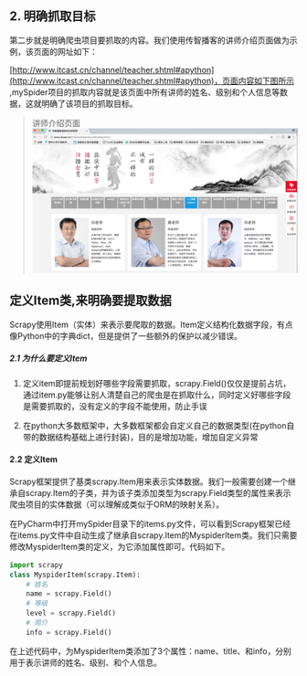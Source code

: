 ## 2. 明确抓取目标

第二步就是明确爬虫项目要抓取的内容。我们使用传智播客的讲师介绍页面做为示例，该页面的网址如下： 

[http://www.itcast.cn/channel/teacher.shtml#apython](http://www.itcast.cn/channel/teacher.shtml#apython)，页面内容如下图所示 ,mySpider项目的抓取内容就是该页面中所有讲师的姓名、级别和个人信息等数据，这就明确了该项目的抓取目标。
> 讲师介绍页面
![](images/04_2_讲师信息.png)


## 定义Item类,来明确要提取数据

Scrapy使用Item（实体）来表示要爬取的数据。Item定义结构化数据字段，有点像Python中的字典dict，但是提供了一些额外的保护以减少错误。

##### 2.1 为什么要定义Item

1. 定义item即提前规划好哪些字段需要抓取，scrapy.Field()仅仅是提前占坑，通过item.py能够让别人清楚自己的爬虫是在抓取什么，同时定义好哪些字段是需要抓取的，没有定义的字段不能使用，防止手误

2. 在python大多数框架中，大多数框架都会自定义自己的数据类型(在python自带的数据结构基础上进行封装)，目的是增加功能，增加自定义异常

#### 2.2 定义Item
Scrapy框架提供了基类scrapy.Item用来表示实体数据。我们一般需要创建一个继承自scrapy.Item的子类，并为该子类添加类型为scrapy.Field类型的属性来表示爬虫项目的实体数据（可以理解成类似于ORM的映射关系）。

在PyCharm中打开mySpider目录下的items.py文件，可以看到Scrapy框架已经在items.py文件中自动生成了继承自scrapy.Item的MyspiderItem类。我们只需要修改MyspiderItem类的定义，为它添加属性即可。代码如下。

```py
import scrapy
class MyspiderItem(scrapy.Item):
    # 姓名
    name = scrapy.Field()
    # 等级
    level = scrapy.Field()
    # 简介
    info = scrapy.Field()
```

在上述代码中，为MyspiderItem类添加了3个属性：name、title、和info，分别用于表示讲师的姓名、级别、和个人信息。



